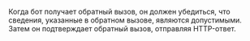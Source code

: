 Когда бот получает обратный вызов, он должен убедиться, что сведения, указанные в обратном вызове, являются допустимыми. Затем он подтверждает обратный вызов, отправляя HTTP-ответ. 